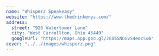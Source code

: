 ```yaml
---
name: "Whisperz Speakeasy"
website: "https://www.thedrinkerys.com/"
address:
  street: "926 Watertower Lane"
  city: "West Carrollton, Ohio 45449"
  googleUrl: "https://maps.app.goo.gl/2685SNDGvS4eocSu6"
cover: "../../images/whisperz.png"
---
```


